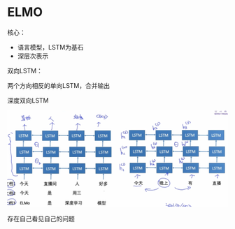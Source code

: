# ELMO

核心：

- 语言模型，LSTM为基石
- 深层次表示



双向LSTM：

两个方向相反的单向LSTM，合并输出



深度双向LSTM

![image-20200227152613772](ELMO.assets/image-20200227152613772.png)

存在自己看见自己的问题



























































